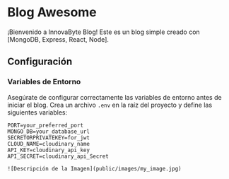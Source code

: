 # Blog Awesome

¡Bienvenido a InnovaByte Blog! Este es un blog simple creado con [MongoDB, Express, React, Node].

## Configuración

### Variables de Entorno

Asegúrate de configurar correctamente las variables de entorno antes de iniciar el blog. Crea un archivo `.env` en la raíz del proyecto y define las siguientes variables:

```env
PORT=your_preferred_port
MONGO_DB=your_database_url
SECRETORPRIVATEKEY=for_jwt
CLOUD_NAME=cloudinary_name
API_KEY=cloudinary_api_key
API_SECRET=cloudinary_api_Secret

![Descripción de la Imagen](public/images/my_image.jpg)
